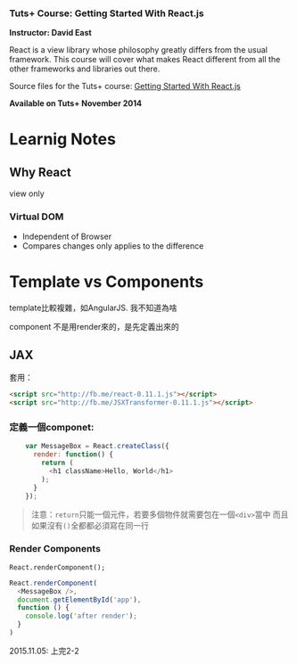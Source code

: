 ### Tuts+ Course: Getting Started With React.js
**Instructor: David East**

React is a view library whose philosophy greatly differs from the usual framework. This course will cover what makes React different from all the other frameworks and libraries out there.

Source files for the Tuts+ course: [Getting Started With React.js](https://courses.tutsplus.com/courses/)

**Available on Tuts+ November 2014**

# Learnig Notes

## Why React

view only

### Virtual DOM

* Independent of Browser
* Compares changes only applies to the difference

# Template vs Components

template比較複雜，如AngularJS. 我不知道為啥

component 不是用render來的，是先定義出來的

## JAX

套用：

```html
<script src="http://fb.me/react-0.11.1.js"></script>
<script src="http://fb.me/JSXTransformer-0.11.1.js"></script>
```

### 定義一個componet:

```js
    var MessageBox = React.createClass({
      render: function() {
        return (
          <h1 className>Hello, World</h1>
        );
      }
    });
```

> 注意：`return`只能一個元件，若要多個物件就需要包在一個`<div>`當中
> 而且如果沒有`()`全都都必須寫在同一行

### Render Components

`React.renderComponent();`

```js
React.renderComponent(
  <MessageBox />,
  document.getElementById('app'),
  function () {
    console.log('after render');
  }
)
```

2015.11.05: 上完2-2













